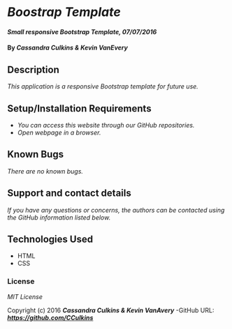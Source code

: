 # _Boostrap Template_

#### _Small responsive Bootstrap Template, 07/07/2016_

#### By _**Cassandra Culkins & Kevin VanEvery**_

## Description

_This application is a responsive Bootstrap template for future use._

## Setup/Installation Requirements

* _You can access this website through our GitHub repositories._
* _Open webpage in a browser._

## Known Bugs

_There are no known bugs._

## Support and contact details

_If you have any questions or concerns, the authors can be contacted using the GitHub information listed below._

## Technologies Used

* HTML
* CSS

### License

*MIT License*

Copyright (c) 2016 **_Cassandra Culkins & Kevin VanAvery_**
-GitHub URL: **_https://github.com/CCulkins_** 
